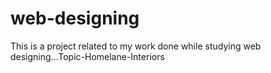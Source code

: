 # web-designing
This is a project related to my work done while studying web designing...Topic-Homelane-Interiors
